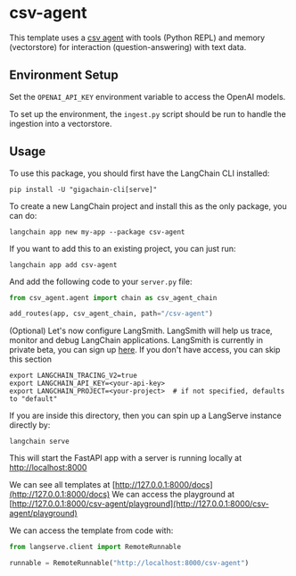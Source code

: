 
# csv-agent

This template uses a [csv agent](https://python.langchain.com/docs/integrations/toolkits/csv) with tools (Python REPL) and memory (vectorstore) for interaction (question-answering) with text data.

## Environment Setup

Set the `OPENAI_API_KEY` environment variable to access the OpenAI models.

To set up the environment, the `ingest.py` script should be run to handle the ingestion into a vectorstore.

## Usage

To use this package, you should first have the LangChain CLI installed:

```shell
pip install -U "gigachain-cli[serve]"
```

To create a new LangChain project and install this as the only package, you can do:

```shell
langchain app new my-app --package csv-agent
```

If you want to add this to an existing project, you can just run:

```shell
langchain app add csv-agent
```

And add the following code to your `server.py` file:
```python
from csv_agent.agent import chain as csv_agent_chain

add_routes(app, csv_agent_chain, path="/csv-agent")
```

(Optional) Let's now configure LangSmith. 
LangSmith will help us trace, monitor and debug LangChain applications. 
LangSmith is currently in private beta, you can sign up [here](https://smith.langchain.com/). 
If you don't have access, you can skip this section


```shell
export LANGCHAIN_TRACING_V2=true
export LANGCHAIN_API_KEY=<your-api-key>
export LANGCHAIN_PROJECT=<your-project>  # if not specified, defaults to "default"
```

If you are inside this directory, then you can spin up a LangServe instance directly by:

```shell
langchain serve
```

This will start the FastAPI app with a server is running locally at 
[http://localhost:8000](http://localhost:8000)

We can see all templates at [http://127.0.0.1:8000/docs](http://127.0.0.1:8000/docs)
We can access the playground at [http://127.0.0.1:8000/csv-agent/playground](http://127.0.0.1:8000/csv-agent/playground)  

We can access the template from code with:

```python
from langserve.client import RemoteRunnable

runnable = RemoteRunnable("http://localhost:8000/csv-agent")
```
